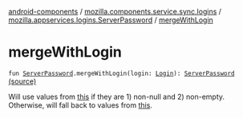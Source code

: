 [android-components](../../index.md) / [mozilla.components.service.sync.logins](../index.md) / [mozilla.appservices.logins.ServerPassword](index.md) / [mergeWithLogin](./merge-with-login.md)

# mergeWithLogin

`fun `[`ServerPassword`](../-server-password.md)`.mergeWithLogin(login: `[`Login`](../../mozilla.components.concept.storage/-login/index.md)`): `[`ServerPassword`](../-server-password.md) [(source)](https://github.com/mozilla-mobile/android-components/blob/master/components/service/sync-logins/src/main/java/mozilla/components/service/sync/logins/GeckoLoginStorageDelegate.kt#L135)

Will use values from [this](merge-with-login/-this-.md) if they are 1) non-null and 2) non-empty.  Otherwise, will fall
back to values from [this](merge-with-login/-this-.md).

